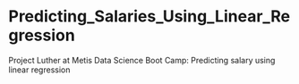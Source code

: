 # Predicting_Salaries_Using_Linear_Regression
Project Luther at Metis Data Science Boot Camp: Predicting salary using linear regression
